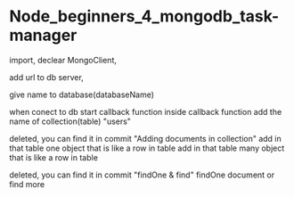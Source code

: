 # Node_beginners_4_mongodb_task-manager

import, declear MongoClient,

add url to db server,

give name to database(databaseName)

when conect to db start callback function
inside callback function add the name of collection(table) "users"

deleted, you can find it in commit "Adding documents in collection"
add in that table one object that is like a row in table
add in that table many object that is like a row in table

deleted, you can find it in commit "findOne & find"
findOne document or find more
